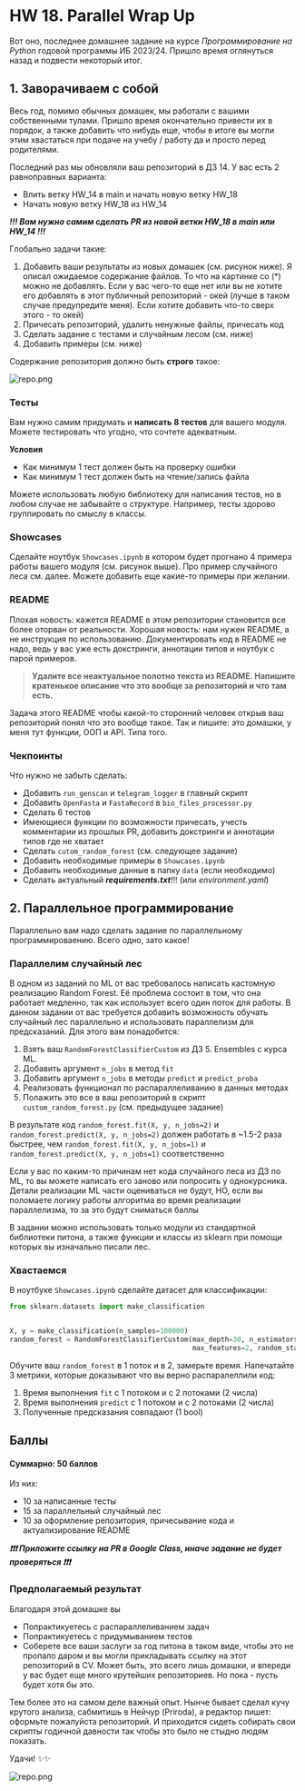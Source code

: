 # HW 18. Parallel Wrap Up

Вот оно, последнее домашнее задание на курсе *Программирование на Python* годовой программы ИБ 2023/24. Пришло время оглянуться назад и подвести некоторый итог. 

## 1. Заворачиваем с собой

Весь год, помимо обычных домашек, мы работали с вашими собственными тулами. Пришло время окончательно привести их в порядок, а также добавить что нибудь еще, чтобы в итоге вы могли этим хвастаться при подаче на учебу / работу да и просто перед родителями. 



Последний раз мы обновляли ваш репозиторий в ДЗ 14. У вас есть 2 равноправных варианта:
- Влить ветку HW_14 в main и начать новую ветку HW_18
- Начать новую ветку HW_18 из HW_14

***!!! Вам нужно самим сделать PR из новой ветки HW_18 в main или HW_14 !!!***

Глобально задачи такие:

1) Добавить ваши результаты из новых домашек (см. рисунок ниже). Я описал ожидаемое содержание файлов. То что на картинке со (*) можно не добавлять. Если у вас чего-то еще нет или вы не хотите его добавлять в этот публичный репозиторий - окей (лучше в таком случае предупредите меня). Если хотите добавить что-то сверх этого - то окей)
2) Причесать репозиторий, удалить ненужные файлы, причесать код
3) Сделать задание с тестами и случайным лесом (см. ниже)
4) Добавить примеры (см. ниже)

Содержание репозитория должно быть **строго** такое:




![repo.png](imgs/repo.svg)


### Тесты

Вам нужно самим придумать и **написать 8 тестов** для вашего модуля. Можете тестировать что угодно, что сочтете адекватным.  

**Условия**
 - Как минимум 1 тест должен быть на проверку ошибки
 - Как минимум 1 тест должен быть на чтение/запись файла

Можете использовать любую библиотеку для написания тестов, но в любом случае не забывайте о структуре. Например, тесты здорово группировать по смыслу в классы.

### Showcases

Сделайте ноутбук `Showcases.ipynb` в котором будет прогнано 4 примера работы вашего модуля (см. рисунок выше). Про пример случайного леса см. далее. Можете добавить еще какие-то примеры при желании. 

### README

Плохая новость: кажется README в этом репозитории становится все более оторван от реальности. Хорошая новость: нам нужен README, а не инструкция по использованию. Документировать код в README не надо, ведь у вас уже есть докстринги, аннотации типов и ноутбук с парой примеров. 

> **Удалите все неактуальное полотно текста из README. Напишите кратенькое описание что это вообще за репозиторий и что там есть.** 

Задача этого README чтобы какой-то сторонний человек открыв ваш репозиторий понял что это вообще такое. Так и пишите: это домашки, у меня тут функции, ООП и API. Типа того.  



### Чекпоинты

 Что нужно не забыть сделать:
+ Добавить `run_genscan` и `telegram_logger` в главный скрипт
+ Добавить `OpenFasta` и `FastaRecord` в `bio_files_processor.py`
+ Сделать 6 тестов
+ Имеющиеся функции по возможности причесать, учесть комментарии из прошлых PR, добавить докстринги и аннотации типов где не хватает
+ Сделать `cutom_random_forest` (см. следующее задание)
+ Добавить необходимые примеры в `Showcases.ipynb`
+ Добавить необходимые данные в папку `data` (если необходимо)
+ Сделать актуальный ***requirements.txt***!!! (или *environment.yaml*)

## 2. Параллельное программирование

Параллельно вам надо сделать задание по параллельному программироваению. Всего одно, зато какое!

### Параллелим случайный лес

В одном из заданий по ML от вас требовалось написать кастомную реализацию Random Forest. Её проблема состоит в том, что она работает медленно, так как использует всего один поток для работы. В данном задании от вас требуется добавить возможность обучать случайный лес параллельно и использовать параллелизм для предсказаний. Для этого вам понадобится:

1. Взять ваш `RandomForestClassifierCustom` из ДЗ 5. Ensembles с курса ML.
2. Добавить аргумент `n_jobs` в метод `fit`
3. Добавить аргумент `n_jobs` в методы `predict` и `predict_proba`
4. Реализовать функционал по распараллеливанию в данных методах
5. Полажить это все в ваш репозиторий в скрипт `custom_random_forest.py` (см. предыдущее задание)


В результате код `random_forest.fit(X, y, n_jobs=2)` и `random_forest.predict(X, y, n_jobs=2)` должен работать в ~1.5-2 раза быстрее, чем `random_forest.fit(X, y, n_jobs=1)` и `random_forest.predict(X, y, n_jobs=1)` соответственно

Если у вас по каким-то причинам нет кода случайного леса из ДЗ по ML, то вы можете написать его заново или попросить у однокурсника. Детали реализации ML части оцениваться не будут, НО, если вы поломаете логику работы алгоритма во время реализации параллелизма, то за это будут сниматься баллы

В задании можно использовать только модули из стандартной библиотеки питона, а также функции и классы из sklearn при помощи которых вы изначально писали лес.

### Хвастаемся

В ноутбуке `Showcases.ipynb` сделайте датасет для классификации:

```python
from sklearn.datasets import make_classification


X, y = make_classification(n_samples=100000)
random_forest = RandomForestClassifierCustom(max_depth=30, n_estimators=10, 
                                             max_features=2, random_state=42)
```

Обучите ваш `random_forest` в 1 поток и в 2, замерьте время. Напечатайте 3 метрики, которые доказывают что вы верно распаралеллили код:
1. Время выполнения `fit` с 1 потоком и с 2 потоками (2 числа) 
2. Время выполнения `predict` с 1 потоком и с 2 потоками (2 числа)
3. Полученные предсказания совпадают (1 bool)

## **Баллы**

#### **Суммарно: 50 баллов**

Из них:
- 10 за написанные тесты
- 15 за параллельный случайный лес
- 10 за оформление репозитория, причесывание кода и актуализирование README

***❗️❗️❗️ Приложите ссылку на PR в Google Class, иначе задание не будет проверяться ❗️❗️❗️***

### **Предполагаемый результат**

Благодаря этой домашке вы
- Попрактикуетесь с распараллеливанием задач
- Попрактикуетесь с придумыванием тестов
- Соберете все ваши заслуги за год питона в таком виде, чтобы это не пропало даром и вы могли прикладывать ссылку на этот репозиторий в CV. Может быть, это всего лишь домашки, и впереди у вас будет еще много крутейших репозиториев. Но пока - пусть будет хотя бы это.

Тем более это на самом деле важный опыт. Нынче бывает сделал кучу крутого анализа, сабмитишь в Нейчур (Priroda), а редактор пишет: оформьте пожалуйста репозиторий. И приходится сидеть собирать свои скрипты годичной давности так чтобы это было не стыдно людям показать. 


Удачи! ✨✨

![repo.png](imgs/WhCh.png)

